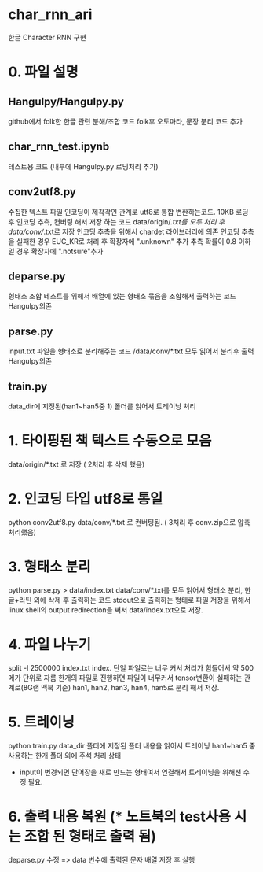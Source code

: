 # char_rnn_ari
한글 Character RNN 구현

# 0. 파일 설명
## Hangulpy/Hangulpy.py
github에서 folk한 한글 관련 분해/조합 코드
folk후 오토마타, 문장 분리 코드 추가

## char_rnn_test.ipynb
테스트용 코드 (내부에 Hangulpy.py 로딩처리 추가)

## conv2utf8.py
수집한 텍스트 파일 인코딩이 제각각인 관계로 utf8로 통합 변환하는코드.
10KB 로딩 후 인코딩 추측, 컨버팅 해서 저장 하는 코드
data/origin/*.txt를 모두 처리 후 data/conv/*.txt로 저장
인코딩 추측을 위해서 chardet 라이브러리에 의존
인코딩 추측을 실패한 경우 EUC_KR로 처리 후 확장자에 ".unknown" 추가
추측 확률이 0.8 이하일 경우 확장자에 ".notsure"추가 

## deparse.py
형태소 조합 테스트를 위해서 배열에 있는 형태소 묶음을 조합해서 출력하는 코드
Hangulpy의존

## parse.py
input.txt 파일을 형태소로 분리해주는 코드 /data/conv/*.txt 모두 읽어서 분리후 출력
Hangulpy의존

## train.py
data_dir에 지정된(han1~han5중 1) 폴더를 읽어서 트레이닝 처리

# 1. 타이핑된 책 텍스트 수동으로 모음
data/origin/*.txt 로 저장 ( 2처리 후 삭제 했음)

# 2. 인코딩 타입 utf8로 통일
python conv2utf8.py
data/conv/*.txt 로 컨버팅됨. ( 3처리 후 conv.zip으로 압축 처리했음)

# 3. 형태소 분리
python parse.py > data/index.txt
data/conv/*.txt를 모두 읽어서 형태소 분리, 한글+라틴 외에 삭제 후 출력하는 코드
stdout으로 출력하는 형태로 파일 저장을 위해서
linux shell의 output redirection을 써서 data/index.txt으로 저장.

# 4. 파일 나누기
split -l 2500000 index.txt index.
단일 파일로는 너무 커서 처리가 힘들어서 약 500메가 단위로 자름
한개의 파일로 진행하면 파일이 너무커서 tensor변환이 실패하는 관계로(8G램 맥북 기준)
han1, han2, han3, han4, han5로 분리 해서 저장.

# 5. 트레이닝
python train.py
data_dir 폴더에 지정된 폴더 내용을 읽어서 트레이닝
han1~han5 중 사용하는 한개 폴더 외에 주석 처리 상태

* input이 변경되면 단어장을 새로 만드는 형태여서 연결해서 트레이닝을 위해선 수정 필요.

# 6. 출력 내용 복원 (* 노트북의 test사용 시는 조합 된 형태로 출력 됨)
deparse.py 수정
=> data 변수에 출력된 문자 배열 저장 후 실행
